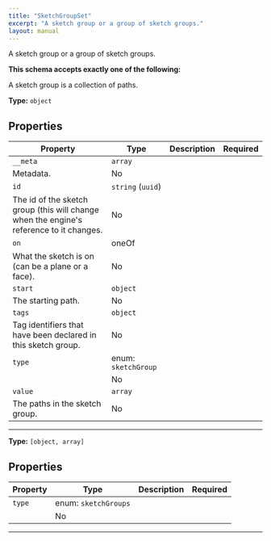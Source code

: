 ```yaml
---
title: "SketchGroupSet"
excerpt: "A sketch group or a group of sketch groups."
layout: manual
---
```


A sketch group or a group of sketch groups.




**This schema accepts exactly one of the following:**

A sketch group is a collection of paths.


**Type:** `object`




## Properties

| Property | Type | Description | Required |
|----------|------|-------------|----------|
| `__meta` | `array`
 | Metadata. | No |
| `id` | `string` (`uuid`)
 | The id of the sketch group (this will change when the engine&#x27;s reference to it changes. | No |
| `on` | oneOf
 | What the sketch is on (can be a plane or a face). | No |
| `start` | `object`
 | The starting path. | No |
| `tags` | `object`
 | Tag identifiers that have been declared in this sketch group. | No |
| `type` | enum: `sketchGroup`
 |  | No |
| `value` | `array`
 | The paths in the sketch group. | No |


----


**Type:** `[object, array]`




## Properties

| Property | Type | Description | Required |
|----------|------|-------------|----------|
| `type` | enum: `sketchGroups`
 |  | No |


----




